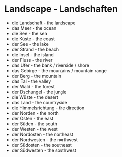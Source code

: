 # Landscape - Landschaften

-  die Landschaft - the landscape
-  das Meer - the ocean
-  die See - the sea
-  die Küste - the coast
-  der See - the lake
-  der Strand - the beach
-  die Insel - the island
-  der Fluss - the river
-  das Ufer - the bank / riverside / shore
-  das Gebirge - the mountains / mountain range
-  der Berg - the mountain
-  das Tal - the valley
-  der Wald - the forest
-  der Dschungel - the jungle
-  die Wüste - the desert
-  das Land - the countryside
-  die Himmelsrichtung - the direction
-  der Norden - the north
-  der Osten - the east
-  der Süden - the south
-  der Westen - the west
-  der Nordosten - the northeast
-  der Nordwesten - the northwest
-  der Südosten - the southeast
-  der Südwesten - the southwest

